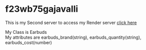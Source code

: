 # f23wb75gajavalli

This is my Second server to access my Render server [click here](https://f23wb75gajavalli.onrender.com/)


My Class is Earbuds
<br>
My attributes are earbuds_brand(string), earbuds_quantity(string), earbuds_cost(number)
